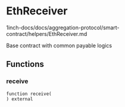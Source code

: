 # EthReceiver
1inch-docs/docs/aggregation-protocol/smart-contract/helpers/EthReceiver.md

Base contract with common payable logics




## Functions
### receive
```solidity
function receive(
) external
```

